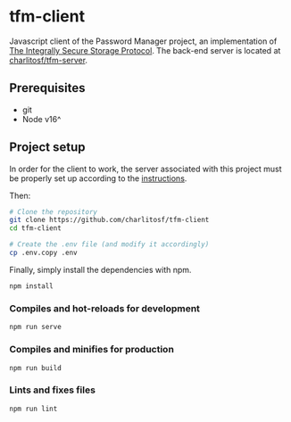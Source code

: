 # tfm-client

Javascript client of the Password Manager project, an implementation of [The Integrally Secure Storage Protocol](http://rua.ua.es/dspace/handle/10045/124732). The back-end server is located at [charlitosf/tfm-server](https://github.com/charlitosf/tfm-server).

## Prerequisites

- git
- Node v16^

## Project setup

In order for the client to work, the server associated with this project must be properly set up according to the [instructions](https://github.com/charlitosf/tfm-server/blob/master/README.md).

Then:

```bash
# Clone the repository
git clone https://github.com/charlitosf/tfm-client
cd tfm-client

# Create the .env file (and modify it accordingly)
cp .env.copy .env
```

Finally, simply install the dependencies with npm.

```
npm install
```

### Compiles and hot-reloads for development
```
npm run serve
```

### Compiles and minifies for production
```
npm run build
```

### Lints and fixes files
```
npm run lint
```